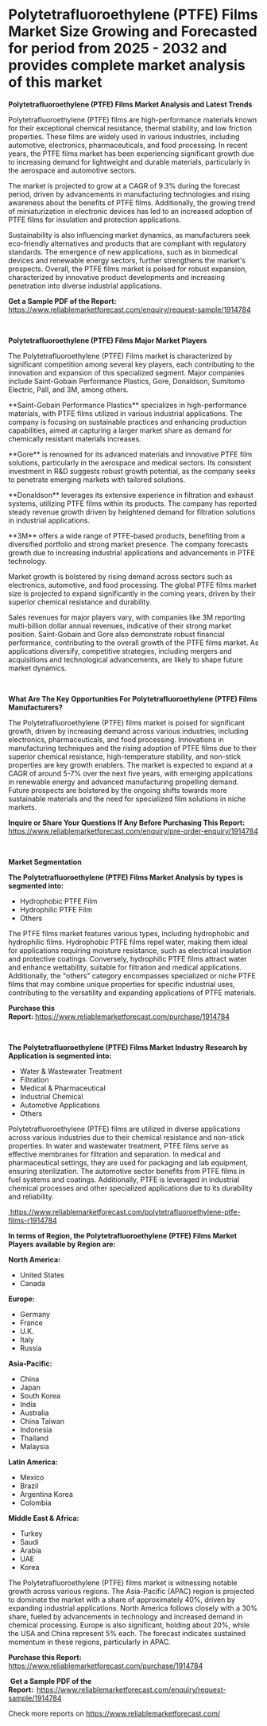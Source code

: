 <p><h1>Polytetrafluoroethylene (PTFE) Films Market Size Growing and Forecasted for period from 2025 - 2032 and provides complete market analysis of this market</h1></p><p><strong>Polytetrafluoroethylene (PTFE) Films Market Analysis and Latest Trends</strong></p>
<p><p>Polytetrafluoroethylene (PTFE) films are high-performance materials known for their exceptional chemical resistance, thermal stability, and low friction properties. These films are widely used in various industries, including automotive, electronics, pharmaceuticals, and food processing. In recent years, the PTFE films market has been experiencing significant growth due to increasing demand for lightweight and durable materials, particularly in the aerospace and automotive sectors.</p><p>The market is projected to grow at a CAGR of 9.3% during the forecast period, driven by advancements in manufacturing technologies and rising awareness about the benefits of PTFE films. Additionally, the growing trend of miniaturization in electronic devices has led to an increased adoption of PTFE films for insulation and protection applications.</p><p>Sustainability is also influencing market dynamics, as manufacturers seek eco-friendly alternatives and products that are compliant with regulatory standards. The emergence of new applications, such as in biomedical devices and renewable energy sectors, further strengthens the market's prospects. Overall, the PTFE films market is poised for robust expansion, characterized by innovative product developments and increasing penetration into diverse industrial applications.</p></p>
<p><strong>Get a Sample PDF of the Report:&nbsp;</strong> <a href="https://www.reliablemarketforecast.com/enquiry/request-sample/1914784?utm_campaign=2294&utm_medium=2&utm_source=Github&utm_content=ia&utm_term=03042025&utm_id=polytetrafluoroethylene-ptfe-films">https://www.reliablemarketforecast.com/enquiry/request-sample/1914784</a></p>
<p>&nbsp;</p>
<p><strong>Polytetrafluoroethylene (PTFE) Films Major Market Players</strong></p>
<p><p>The Polytetrafluoroethylene (PTFE) Films market is characterized by significant competition among several key players, each contributing to the innovation and expansion of this specialized segment. Major companies include Saint-Gobain Performance Plastics, Gore, Donaldson, Sumitomo Electric, Pall, and 3M, among others.</p><p>**Saint-Gobain Performance Plastics** specializes in high-performance materials, with PTFE films utilized in various industrial applications. The company is focusing on sustainable practices and enhancing production capabilities, aimed at capturing a larger market share as demand for chemically resistant materials increases.</p><p>**Gore** is renowned for its advanced materials and innovative PTFE film solutions, particularly in the aerospace and medical sectors. Its consistent investment in R&D suggests robust growth potential, as the company seeks to penetrate emerging markets with tailored solutions.</p><p>**Donaldson** leverages its extensive experience in filtration and exhaust systems, utilizing PTFE films within its products. The company has reported steady revenue growth driven by heightened demand for filtration solutions in industrial applications.</p><p>**3M** offers a wide range of PTFE-based products, benefiting from a diversified portfolio and strong market presence. The company forecasts growth due to increasing industrial applications and advancements in PTFE technology.</p><p>Market growth is bolstered by rising demand across sectors such as electronics, automotive, and food processing. The global PTFE films market size is projected to expand significantly in the coming years, driven by their superior chemical resistance and durability.</p><p>Sales revenues for major players vary, with companies like 3M reporting multi-billion dollar annual revenues, indicative of their strong market position. Saint-Gobain and Gore also demonstrate robust financial performance, contributing to the overall growth of the PTFE films market. As applications diversify, competitive strategies, including mergers and acquisitions and technological advancements, are likely to shape future market dynamics.</p></p>
<p>&nbsp;</p>
<p><strong>What Are The Key Opportunities For Polytetrafluoroethylene (PTFE) Films Manufacturers?</strong></p>
<p><p>The Polytetrafluoroethylene (PTFE) films market is poised for significant growth, driven by increasing demand across various industries, including electronics, pharmaceuticals, and food processing. Innovations in manufacturing techniques and the rising adoption of PTFE films due to their superior chemical resistance, high-temperature stability, and non-stick properties are key growth enablers. The market is expected to expand at a CAGR of around 5-7% over the next five years, with emerging applications in renewable energy and advanced manufacturing propelling demand. Future prospects are bolstered by the ongoing shifts towards more sustainable materials and the need for specialized film solutions in niche markets.</p></p>
<p><strong>Inquire or Share Your Questions If Any Before Purchasing This Report:</strong> <a href="https://www.reliablemarketforecast.com/enquiry/pre-order-enquiry/1914784?utm_campaign=2294&utm_medium=2&utm_source=Github&utm_content=ia&utm_term=03042025&utm_id=polytetrafluoroethylene-ptfe-films">https://www.reliablemarketforecast.com/enquiry/pre-order-enquiry/1914784</a></p>
<p>&nbsp;</p>
<p><strong>Market Segmentation</strong></p>
<p><strong>The Polytetrafluoroethylene (PTFE) Films Market Analysis by types is segmented into:</strong></p>
<p><ul><li>Hydrophobic PTFE Film</li><li>Hydrophilic PTFE Film</li><li>Others</li></ul></p>
<p><p>The PTFE films market features various types, including hydrophobic and hydrophilic films. Hydrophobic PTFE films repel water, making them ideal for applications requiring moisture resistance, such as electrical insulation and protective coatings. Conversely, hydrophilic PTFE films attract water and enhance wettability, suitable for filtration and medical applications. Additionally, the "others" category encompasses specialized or niche PTFE films that may combine unique properties for specific industrial uses, contributing to the versatility and expanding applications of PTFE materials.</p></p>
<p><strong>Purchase this Report:&nbsp;</strong><a href="https://www.reliablemarketforecast.com/purchase/1914784?utm_campaign=2294&utm_medium=2&utm_source=Github&utm_content=ia&utm_term=03042025&utm_id=polytetrafluoroethylene-ptfe-films">https://www.reliablemarketforecast.com/purchase/1914784</a></p>
<p>&nbsp;</p>
<p><strong>The Polytetrafluoroethylene (PTFE) Films Market Industry Research by Application is segmented into:</strong></p>
<p><ul><li>Water & Wastewater Treatment</li><li>Filtration</li><li>Medical & Pharmaceutical</li><li>Industrial Chemical</li><li>Automotive Applications</li><li>Others</li></ul></p>
<p><p>Polytetrafluoroethylene (PTFE) films are utilized in diverse applications across various industries due to their chemical resistance and non-stick properties. In water and wastewater treatment, PTFE films serve as effective membranes for filtration and separation. In medical and pharmaceutical settings, they are used for packaging and lab equipment, ensuring sterilization. The automotive sector benefits from PTFE films in fuel systems and coatings. Additionally, PTFE is leveraged in industrial chemical processes and other specialized applications due to its durability and reliability.</p></p>
<p><a href="https://www.reliablemarketforecast.com/polytetrafluoroethylene-ptfe-films-r1914784?utm_campaign=2294&utm_medium=2&utm_source=Github&utm_content=ia&utm_term=03042025&utm_id=polytetrafluoroethylene-ptfe-films">&nbsp;https://www.reliablemarketforecast.com/polytetrafluoroethylene-ptfe-films-r1914784</a></p>
<p><strong>In terms of Region, the Polytetrafluoroethylene (PTFE) Films Market Players available by Region are:</strong></p>
<p>
    <p> <strong> North America: </strong>
        <ul>
            <li>United States</li>
            <li>Canada</li>
        </ul>
        </p> 
    <p> <strong> Europe: </strong>
        <ul>
            <li>Germany</li>
            <li>France</li>
            <li>U.K.</li>
            <li>Italy</li>
            <li>Russia</li>
        </ul>
        </p> 
    <p> <strong> Asia-Pacific: </strong>
        <ul>
            <li>China</li>
            <li>Japan</li>
            <li>South Korea</li>
            <li>India</li>
            <li>Australia</li>
            <li>China Taiwan</li>
            <li>Indonesia</li>
            <li>Thailand</li>
            <li>Malaysia</li>
        </ul>
        </p> 
    <p> <strong> Latin America: </strong>
        <ul>
            <li>Mexico</li>
            <li>Brazil</li>
            <li>Argentina Korea</li>
            <li>Colombia</li>
        </ul>
        </p> 
    <p> <strong> Middle East & Africa: </strong>
        <ul>
            <li>Turkey</li>
            <li>Saudi</li>
            <li>Arabia</li>
            <li>UAE</li>
            <li>Korea</li>
        </ul>
    </p>
    </p>
<p><p>The Polytetrafluoroethylene (PTFE) films market is witnessing notable growth across various regions. The Asia-Pacific (APAC) region is projected to dominate the market with a share of approximately 40%, driven by expanding industrial applications. North America follows closely with a 30% share, fueled by advancements in technology and increased demand in chemical processing. Europe is also significant, holding about 20%, while the USA and China represent 5% each. The forecast indicates sustained momentum in these regions, particularly in APAC.</p></p>
<p><strong>Purchase this Report: </strong><a href="https://www.reliablemarketforecast.com/purchase/1914784?utm_campaign=2294&utm_medium=2&utm_source=Github&utm_content=ia&utm_term=03042025&utm_id=polytetrafluoroethylene-ptfe-films">https://www.reliablemarketforecast.com/purchase/1914784</a></p>
<p>&nbsp;<strong>Get a Sample PDF of the Report:&nbsp;&nbsp;</strong><a href="https://www.reliablemarketforecast.com/enquiry/request-sample/1914784?utm_campaign=2294&utm_medium=2&utm_source=Github&utm_content=ia&utm_term=03042025&utm_id=polytetrafluoroethylene-ptfe-films">https://www.reliablemarketforecast.com/enquiry/request-sample/1914784</a></p>
<p><strong></strong></p>
<p>Check more reports on <a href="https://www.reliablemarketforecast.com/?utm_campaign=2294&utm_medium=2&utm_source=Github&utm_content=ia&utm_term=03042025&utm_id=polytetrafluoroethylene-ptfe-films">https://www.reliablemarketforecast.com/</a></p>